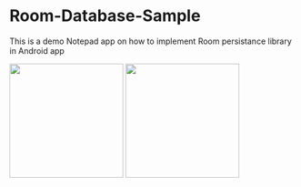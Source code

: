 # Room-Database-Sample
This is a demo Notepad app on how to implement Room persistance library in Android app

<img src="https://github.com/manavboro/Room-Database-Sample/blob/master/screenshots/device-2021-08-09-111328.png" width="200" style="max-width:100%;">      <img src="https://github.com/manavboro/Room-Database-Sample/blob/master/screenshots/device-2021-08-09-111938.png" width="200" style="max-width:100%;">   


